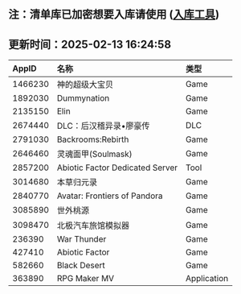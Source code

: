 ## 注：清单库已加密想要入库请使用 ([入库工具](https://github.com/BlankTMing/ManifestAutoUpdate/releases))

## 更新时间：2025-02-13 16:24:58
| AppID | 名称 | 类型  |
| :-------------------- | :----------------------------- | :----------- |
| 1466230 | 神的超级大宝贝| Game |
| 1892030 | Dummynation| Game |
| 2135150 | Elin| Game |
| 2674440 | DLC：后汉稽异录•廖豪传| DLC |
| 2791030 | Backrooms:Rebirth| Game |
| 2646460 | 灵魂面甲(Soulmask)| Game |
| 2857200 | Abiotic Factor Dedicated Server| Tool |
| 3014680 | 本草归元录| Game |
| 2840770 | Avatar: Frontiers of Pandora| Game |
| 3085890 | 世外桃源| Game |
| 3098470 | 北极汽车旅馆模拟器| Game |
| 236390 | War Thunder| Game |
| 427410 | Abiotic Factor| Game |
| 582660 | Black Desert| Game |
| 363890 | RPG Maker MV| Application |
